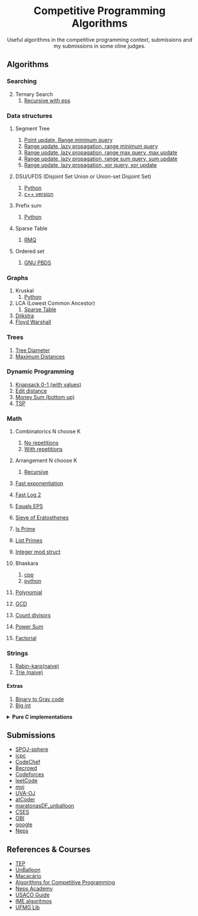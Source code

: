 <div align="center"> <h1> Competitive Programming Algorithms </h1> </div>

<p align="center">Useful algorithms in the competitive programming context, submissions and my submissions in some oline judges.</p>

## Algorithms
### Searching

2. Ternary Search
   1. [Recursive with eps](algorithms/searching/ternary_search_recursive.cpp)

### Data structures

1. Segment Tree
   1. [Point update, Range minimum query](algorithms/data-structures/segtree_point_rmq.cpp)
   2. [Range update, lazy propagation, range minimum query](algorithms/data-structures/segtree_rmq_lazy_range.cpp)
   3. [Range update, lazy propagation, range max query, max update](algorithms/data-structures/segtree_rmq_lazy_max_update.cpp)
   4. [Range update, lazy propagation, range sum query, sum update](algorithms/data-structures/segtree_rsq_lazy_range_sum.cpp)
   4. [Range update, lazy propagation, xor query, xor update](algorithms/data-structures/segtree_rxq_lazy_range_xor.cpp)
   </details>
2. DSU/UFDS (Disjoint Set Union or Union-set Disjoint Set)
   1. [Python](algorithms/data-structures/dsu.py)
   2. [c++ version](algorithms/data-structures/dsu.cpp)

3. Prefix sum 
   1. [Python](algorithms/data-structures/prefix_sum.py)
      
4. Sparse Table
   1. [RMQ](algorithms/data-structures/sparse_table_rmq.cpp)

5. Ordered set
   1. [GNU PBDS](algorithms/data-structures/ordered_set_gnu_pbds.cpp)

### Graphs

1. Kruskal 
   1. [Python](algorithms/graphs/kruskal.py) 
2. LCA (Lowest Common Ancestor)
   1. [Sparse Table ](algorithms/graphs/lowest_common_ancestor_sparse_table.cpp)
1. [Dijkstra](algorithms/graphs/dijkstra.cpp)
1. [Floyd Warshall](algorithms/graphs/floyd_warshall.cpp)

### Trees

1. [Tree Diameter](algorithms/trees/tree_diameter.cpp)
1. [Maximum Distances](algorithms/trees/maximum-distances.cpp)
### Dynamic Programming

1. [Knapsack 0-1 (with values)](algorithms/dynamic_programming/knapsack_dp_values_01.cpp)
2. [Edit distance](algorithms/dynamic_programming/edit_distance.cpp)
1.  [Money Sum (bottom up)](algorithms/dynamic_programming/money_sum_bottom_up.cpp)
1.  [TSP](algorithms/dynamic_programming/tsp.cpp)
### Math

1. Combinatorics N choose K
   1. [No repetitions](algorithms/math/combinatorics_no_repetitions.cpp)
   2. [With repetitions](algorithms/math/combinatorics_with_repetitions.cpp)
2. Arrangement N choose K
   1. [Recursive ](algorithms/math/arrangement_rec.cpp)

3. [Fast exponentiation](algorithms/math/fast_exp.cpp)

4. [Fast Log 2](algorithms/math/log2_fast.cpp)

5. [Equals EPS](algorithms/math/equals_eps.cpp)

6. [Sieve of Eratosthenes](algorithms/math/sieve_of_eratosthenes.cpp)

1. [Is Prime](algorithms/math/is-prime.cpp)

1. [List Primes](algorithms/math/sieve-list-primes.cpp)

1. [Integer mod struct](algorithms/math/integer_mod.cpp)

7. Bhaskara
   1. [cpp](algorithms/math/bhaskara.cpp)
   2. [python](algorithms/math/bhaskara.py)

1. [Polynomial](algorithms/math/polynomial.cpp)

1. [GCD](algorithms/math/gcd.)

1. [Count divisors](algorithms/math/count_divisors_memo.cpp)

1. [Power Sum](algorithms/math/power-sum.cpp)

1. [Factorial](algorithms/math/factorial.cpp)

### Strings 
   1. [Rabin-karp(naive)](algorithms/strings/rabin-karp.cpp)
   1. [Trie (naive)](algorithms/strings/trie-naive.cpp)

#### Extras

1. [Binary to Gray code](algorithms/extras/binary_to_gray.cpp)
1. [Big int](algorithms/extras/bigint.cpp)

<details><summary> <b>Pure C implementations </b></summary>

### Algorithms ad-hoc ?

1. [Partition](algorithms/ds-c/partition.c)

3. Quick Select
   1. [Naive ](algorightms/ds-c/quick_select.c)

1. Quicksort
   1. [Quicksort Naive ](algorithms/ds-c/quicksort_1_naive.c)
   2. [Quicksort M3](algorithms/ds-c/quicksort_2_m3.c)
   3. [Quicksort M3 and Insertion ](algorithms/ds-c/quicksort_3_m3_insertion.c)
   4. [Quicksort M3 and Insertion with max recurstion ](algorithms/ds-c/quicksort_4_m3_insertion_maxrec.c)

2. Merge Sort
   1. [ Regular ](algorithms/ds-c/merge_sort.c)

### Data structures

1. Stack
   1. [Naive](algorithms/ds-c/stack_naive.c)

1. Linked list
   1. [Insert and remove in order](algorithms/ds-c/linked_list_order.c)
2. Double Linked List
   1. [Naive](algorithms/ds-c/double_linked_list_full.c)

3. Queue
   1. [Naive ](algorithms/ds-c/queue_naive.c)
   2. [Circular](algorithms/ds-c/queue_circular.c)
   3. [Circular and dynamic](algorithms/ds-c/queue_circular_dynamic.c)

1. Hash Table
   1. [Linked List](algorithms/ds-c/hash_table_linked.c)
   1. [Open Address](algorithms/ds-c/hash_open_address.c)

1. Binary Search trees
    1. [Save by copy](algorithms/ds-c/binary_search_tree_pointers.c)

1. Priority Queue
   1 [Regular (Sedgewick)](algorithms/ds-c/priority_queue.c)

1. Set
   1. [Foo, bst](algorithms/ds-c/set_foo_bst.c)
### Searching

1. [Binary Search](algorithms/ds-c/binary_search.c)

### Strings

1. [Morris-Pratt](algorithms/morris-pratt.c)
1. Trie
   1. [Mark value (can use as a set)](algorithms/ds-c/trie_mark_value.c)
   
### Graph

1. [DSU](algorithms/ds-c/dsu.c)
2. [DFS](algorithms/ds-c/dfs-recursive.c)

</details>

## Submissions

- [SPOJ-sphere](submissions/SPOJ-sphere)
- [icpc](submissions/icpc)
- [CodeChef](submissions/CodeChef)
- [Becrowd](submissions/Becrowd)
- [Codeforces](submissions/Codeforces)
- [leetCode](submissions/leetCode)
- [moj](submissions/moj)
- [UVA-OJ](submissions/UVA-OJ)
- [atCoder](submissions/atCoder)
- [maratonasDF_unballoon](submissions/maratonasDF_unballoon)
- [CSES](submissions/CSES)
- [OBI](submissions/OBI)
- [google](submissions/google)
- [Neps](submissions/Neps)

## References & Courses

- [TEP](https://github.com/edsomjr/TEP)
- [UnBalloon](https://github.com/UnBalloon/programacao-competitiva)
- [Macacário](https://github.com/splucs/Competitive-Programming)
- [Algorithms for Competitive Programming](https://cp-algorithms.com/)
- [Neps Academy](https://neps.academy/br/courses)
- [USACO Guide](https://usaco.guide/dashboard/)
- [IME algoritmos](https://www.ime.usp.br/~pf/algoritmos/idx.html)
- [UFMG Lib](https://github.com/brunomaletta/Biblioteca)

